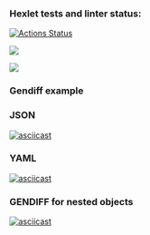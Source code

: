 ### Hexlet tests and linter status:
[![Actions Status](https://github.com/maryshtd/frontend-project-lvl2/workflows/hexlet-check/badge.svg)](https://github.com/maryshtd/frontend-project-lvl2/actions)

<a href="https://codeclimate.com/github/maryshtd/frontend-project-lvl2/maintainability"><img src="https://api.codeclimate.com/v1/badges/51ef9c1c74d045a4ba3c/maintainability" /></a>

<a href="https://codeclimate.com/github/maryshtd/frontend-project-lvl2/test_coverage"><img src="https://api.codeclimate.com/v1/badges/51ef9c1c74d045a4ba3c/test_coverage" /></a>

### Gendiff example
### JSON
[![asciicast](https://asciinema.org/a/aKmpwATjaoAHByorciUpieZKz.svg)](https://asciinema.org/a/aKmpwATjaoAHByorciUpieZKz)

### YAML
[![asciicast](https://asciinema.org/a/nudLagrOU6bhf7QB62mHGOHGe.svg)](https://asciinema.org/a/nudLagrOU6bhf7QB62mHGOHGe)

### GENDIFF for nested objects
[![asciicast](https://asciinema.org/a/TiL4zlXlOqPYZf4vlY7ZsjQN2.svg)](https://asciinema.org/a/TiL4zlXlOqPYZf4vlY7ZsjQN2)